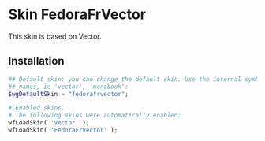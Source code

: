 # Skin FedoraFrVector

This skin is based on Vector.

## Installation

```php
## Default skin: you can change the default skin. Use the internal symbolic
## names, ie 'vector', 'monobook':
$wgDefaultSkin = "fedorafrvector";

# Enabled skins.
# The following skins were automatically enabled:
wfLoadSkin( 'Vector' );
wfLoadSkin( 'FedoraFrVector' );
```

